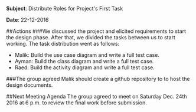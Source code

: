 **Subject**: Distribute Roles for Project's First Task

**Date**: 22-12-2016

##Actions
###We discussed the project and elicited requirements to start the design phase. After that, we divided the tasks between us to start working. The task distribution went as follows:
* Malik: Build the use case diagram and write a full test case.
* Ayman: Build the class diagram and write a full test case.
* Raed:  Build the activity diagram and write a full test case.

###The group agreed Malik should create a github repository to to host the design documents.

##Next Meeting Agenda
The group agreed to meet on Saturday Dec. 24th 2016 at 6 p.m. to review the final work before submission.
